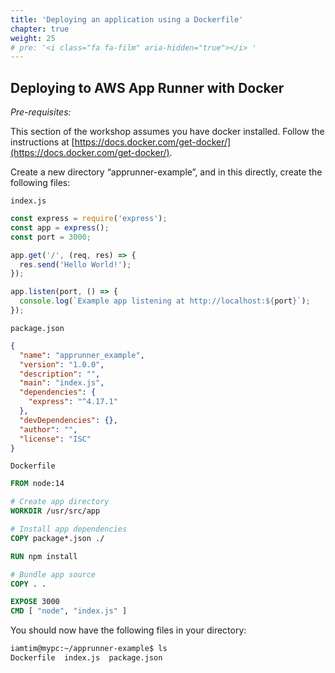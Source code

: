 ```yaml
---
title: 'Deploying an application using a Dockerfile'
chapter: true
weight: 25
# pre: '<i class="fa fa-film" aria-hidden="true"></i> '
---
```


## Deploying to AWS App Runner with Docker

_Pre-requisites:_

This section of the workshop assumes you have docker installed. Follow the instructions at [https://docs.docker.com/get-docker/](https://docs.docker.com/get-docker/).

Create a new directory “apprunner-example”, and in this directly, create the following files:

`index.js`

```javascript
const express = require('express');
const app = express();
const port = 3000;

app.get('/', (req, res) => {
  res.send('Hello World!');
});

app.listen(port, () => {
  console.log(`Example app listening at http://localhost:${port}`);
});
```

`package.json`

```json
{
  "name": "apprunner_example",
  "version": "1.0.0",
  "description": "",
  "main": "index.js",
  "dependencies": {
    "express": "^4.17.1"
  },
  "devDependencies": {},
  "author": "",
  "license": "ISC"
}
```

`Dockerfile`

```dockerfile
FROM node:14

# Create app directory
WORKDIR /usr/src/app

# Install app dependencies
COPY package*.json ./

RUN npm install

# Bundle app source
COPY . .

EXPOSE 3000
CMD [ "node", "index.js" ]
```

You should now have the following files in your directory:

```bash
iamtim@mypc:~/apprunner-example$ ls
Dockerfile  index.js  package.json
```
